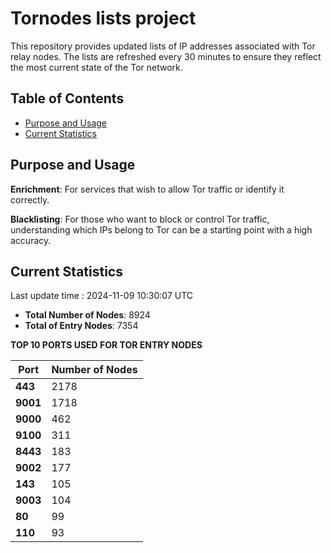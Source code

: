 # Tornodes lists project

This repository provides updated lists of IP addresses associated with Tor relay nodes. The lists are refreshed every 30 minutes to ensure they reflect the most current state of the Tor network.

## Table of Contents

- [Purpose and Usage](#purpose-and-usage)
- [Current Statistics](#current-statistics)


## Purpose and Usage

**Enrichment**: For services that wish to allow Tor traffic or identify it correctly.

**Blacklisting**: For those who want to block or control Tor traffic, understanding which IPs belong to Tor can be a starting point with a high accuracy.

## Current Statistics

Last update time : 2024-11-09 10:30:07 UTC

- **Total Number of Nodes**: 8924
- **Total of Entry Nodes**: 7354

**TOP 10 PORTS USED FOR TOR ENTRY NODES**

| **Port** | **Number of Nodes** |
|------|-----------------|
| **443**   | 2178  |
| **9001**   | 1718  |
| **9000**   | 462  |
| **9100**   | 311  |
| **8443**   | 183  |
| **9002**   | 177  |
| **143**   | 105  |
| **9003**   | 104  |
| **80**   | 99  |
| **110**   | 93  |

